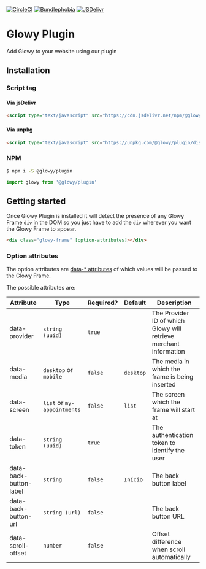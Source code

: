 [![CircleCI](https://circleci.com/gh/glowy-dev/glowy-plugin/tree/master.svg?style=svg)](https://circleci.com/gh/glowy-dev/glowy-plugin/tree/master) [![Bundlephobia](https://badgen.net/bundlephobia/minzip/@glowy/plugin)](https://bundlephobia.com/result?p=@glowy/plugin) [![JSDelivr](https://badgen.net/jsdelivr/v/npm/@glowy/plugin)](https://cdn.jsdelivr.net/npm/@glowy/plugin@latest/dist/glowy-plugin.min.js)

# Glowy Plugin

Add Glowy to your website using our plugin

## Installation

### Script tag

#### Via jsDelivr
```html
<script type="text/javascript" src="https://cdn.jsdelivr.net/npm/@glowy/plugin@latest/dist/glowy-plugin.min.js" async defer></script>
```

#### Via unpkg
```html
<script type="text/javascript" src="https://unpkg.com/@glowy/plugin/dist/glowy-plugin.min.js" async defer></script>
```

### NPM

```bash
$ npm i -S @glowy/plugin
```

```javascript
import glowy from '@glowy/plugin'
```

## Getting started

Once Glowy Plugin is installed it will detect the presence of any Glowy Frame `div` in the DOM so you just have to add the `div` wherever you want the Glowy Frame to appear.

```html
<div class="glowy-frame" [option-attributes]></div>
```

### Option attributes

The option attributes are [data-* attributes](https://developer.mozilla.org/en-US/docs/Web/HTML/Global_attributes/data-*) of which values will be passed to the Glowy Frame.

The possible attributes are:

Attribute | Type | Required? | Default | Description
--- | --- | --- | --- | ---
data-provider | `string (uuid)` | `true` |  | The Provider ID of which Glowy will retrieve merchant information
data-media  | `desktop` or  `mobile` | `false` | `desktop` | The media in which the frame is being inserted
data-screen | `list` or `my-appointments` | `false` | `list` | The screen which the frame will start at
data-token | `string (uuid)` | `true` | | The authentication token to identify the user
data-back-button-label | `string` | `false` | `Início` | The back button label
data-back-button-url | `string (url)` | `false` | | The back button URL
data-scroll-offset | `number` | `false` | | Offset difference when scroll automatically
